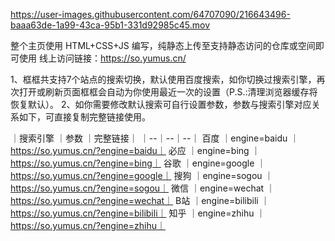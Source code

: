 https://user-images.githubusercontent.com/64707090/216643496-baaa63de-1a99-43ca-95b1-331d92985c45.mov

整个主页使用 HTML+CSS+JS 编写，纯静态上传至支持静态访问的仓库或空间即可使用
线上访问链接：https://so.yumus.cn/

1、框框共支持7个站点的搜索切换，默认使用百度搜索，如你切换过搜索引擎，再次打开或刷新页面框框会自动为你使用最近一次的设置（P.S.:清理浏览器缓存将恢复默认）。
2、如你需要修改默认搜索可自行设置参数，参数与搜索引擎对应关系如下，可直接复制完整链接使用。

｜搜索引擎	｜参数	｜完整链接｜
｜--｜--｜--｜
百度	｜engine=baidu	｜https://so.yumus.cn/?engine=baidu｜
必应	｜engine=bing	｜https://so.yumus.cn/?engine=bing｜
谷歌	｜engine=google	｜https://so.yumus.cn/?engine=google｜
搜狗	｜engine=sogou	｜https://so.yumus.cn/?engine=sogou｜
微信	｜engine=wechat	｜https://so.yumus.cn/?engine=wechat｜
B站	｜engine=bilibili	｜https://so.yumus.cn/?engine=bilibili｜
知乎	｜engine=zhihu	｜https://so.yumus.cn/?engine=zhihu｜
